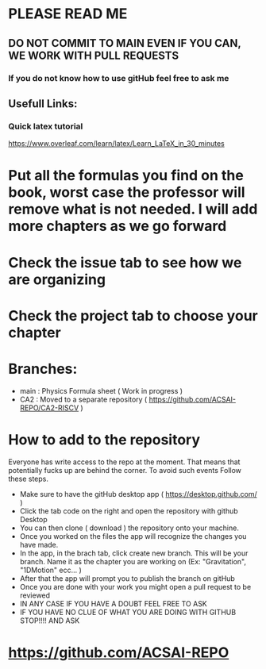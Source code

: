 # PLEASE READ ME 
## DO NOT COMMIT TO MAIN EVEN IF YOU CAN, WE WORK WITH PULL REQUESTS
### If you do not know how to use gitHub feel free to ask me


## Usefull Links:
### Quick latex tutorial
 https://www.overleaf.com/learn/latex/Learn_LaTeX_in_30_minutes  

# Put all the formulas you find on the book, worst case the professor will remove what is not needed. I will add more chapters as we go forward

# Check the issue tab to see how we are organizing
# Check the project tab to choose your chapter

# Branches: 
 * main : Physics Formula sheet ( Work in progress ) 
 * CA2  : Moved to a separate repository ( https://github.com/ACSAI-REPO/CA2-RISCV )

# How to add to the repository 
Everyone has write access to the repo at the moment. That means that potentially fucks up are behind the corner. 
To avoid such events Follow these steps. 
* Make sure to have the gitHub desktop app ( https://desktop.github.com/ ) 
* Click the tab code on the right and open the repository with github Desktop 
* You can then clone ( download )  the repository onto your machine.
* Once you worked on the files the app will recognize the changes you have made. 
* In the app, in the brach tab, click create new branch. This will be your branch. Name it as the chapter you are working on (Ex: "Gravitation", "1DMotion" ecc... ) 
* After that the app will prompt you to publish the branch on gitHub
* Once you are done with your work you might open a pull request to be reviewed
* IN ANY CASE IF YOU HAVE A DOUBT FEEL FREE TO ASK
* IF YOU HAVE NO CLUE OF WHAT YOU ARE DOING WITH GITHUB STOP!!!! AND ASK


# https://github.com/ACSAI-REPO 
